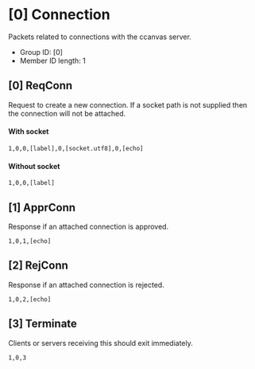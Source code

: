 # [0] Connection

Packets related to connections with the ccanvas server.

- Group ID: [0]
- Member ID length: 1

## [0] ReqConn

Request to create a new connection. If a socket path is not supplied then the connection will not be attached.

#### With socket

```
1,0,0,[label],0,[socket.utf8],0,[echo]
```

#### Without socket

```
1,0,0,[label]
```

## [1] ApprConn

Response if an attached connection is approved.

```
1,0,1,[echo]
```

## [2] RejConn

Response if an attached connection is rejected.

```
1,0,2,[echo]
```

## [3] Terminate

Clients or servers receiving this should exit immediately.

```
1,0,3
```
